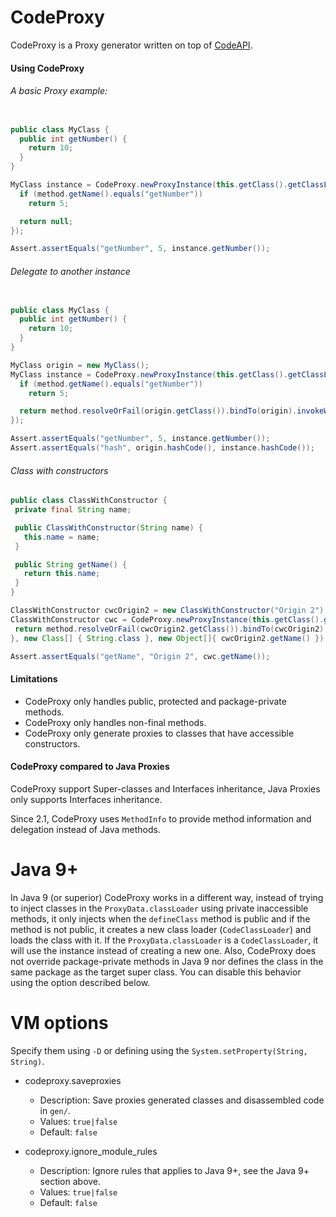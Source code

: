 # CodeProxy

CodeProxy is a Proxy generator written on top of [CodeAPI](https://github.com/JonathanxD/CodeAPI).

#### Using CodeProxy

###### A basic Proxy example:

```java

public class MyClass {
  public int getNumber() {
    return 10;
  }
}

MyClass instance = CodeProxy.newProxyInstance(this.getClass().getClassLoader(), MyClass.class, (instance0, method, args, proxyData) -> {
  if (method.getName().equals("getNumber"))
    return 5;

  return null;
});

Assert.assertEquals("getNumber", 5, instance.getNumber());

```

###### Delegate to another instance

```java

public class MyClass {
  public int getNumber() {
    return 10;
  }
}

MyClass origin = new MyClass();
MyClass instance = CodeProxy.newProxyInstance(this.getClass().getClassLoader(), MyClass.class, (instance0, method, args, proxyData) -> {
  if (method.getName().equals("getNumber"))
    return 5;

  return method.resolveOrFail(origin.getClass()).bindTo(origin).invokeWithArguments(args);
});

Assert.assertEquals("getNumber", 5, instance.getNumber());
Assert.assertEquals("hash", origin.hashCode(), instance.hashCode());

```

###### Class with constructors


 ```java
public class ClassWithConstructor {
  private final String name;

  public ClassWithConstructor(String name) {
    this.name = name;
  }

  public String getName() {
    return this.name;
  }
}

ClassWithConstructor cwcOrigin2 = new ClassWithConstructor("Origin 2");
ClassWithConstructor cwc = CodeProxy.newProxyInstance(this.getClass().getClassLoader(), ClassWithConstructor.class, (instance0, method, args, proxyData) -> {
  return method.resolveOrFail(cwcOrigin2.getClass()).bindTo(cwcOrigin2).invokeWithArguments(args);
}, new Class[] { String.class }, new Object[]{ cwcOrigin2.getName() });

Assert.assertEquals("getName", "Origin 2", cwc.getName());
 ```

#### Limitations

- CodeProxy only handles public, protected and package-private methods.
- CodeProxy only handles non-final methods.
- CodeProxy only generate proxies to classes that have accessible constructors.

#### CodeProxy compared to Java Proxies

CodeProxy support Super-classes and Interfaces inheritance, Java Proxies only supports Interfaces inheritance.

Since 2.1, CodeProxy uses `MethodInfo` to provide method information and delegation instead of Java methods.

# Java 9+

In Java 9 (or superior) CodeProxy works in a different way, instead of trying to inject classes in the `ProxyData.classLoader` using private inaccessible methods, it only injects when the `defineClass` method is public and if the method is not public, it creates a new class loader (`CodeClassLoader`) and loads the class with it. If the `ProxyData.classLoader` is a `CodeClassLoader`, it will use the instance instead of creating a new one. Also, CodeProxy does not override package-private methods in Java 9 nor defines the class in the same package as the target super class. You can disable this behavior using the option described below.

# VM options

Specify them using `-D` or defining using the `System.setProperty(String, String)`.

- codeproxy.saveproxies
  - Description: Save proxies generated classes and disassembled code in `gen/`.
  - Values: `true|false`
  - Default: `false`
  
- codeproxy.ignore_module_rules
  - Description: Ignore rules that applies to Java 9+, see the Java 9+ section above.
  - Values: `true|false`
  - Default: `false`
